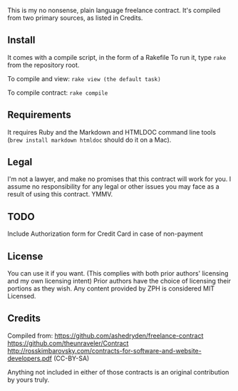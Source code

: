 This is my no nonsense, plain language freelance contract. It's compiled from two primary sources, as listed in Credits.


Install
-------
It comes with a compile script, in the form of a Rakefile
To run it, type `rake` from the repository root.

To compile and view:
`rake view (the default task)`

To compile contract:
`rake compile`

Requirements
------------
It requires Ruby and the Markdown and HTMLDOC command line tools (`brew install markdown htmldoc` should do it on a Mac).

Legal
-----
I'm not a lawyer, and make no promises that this contract will work for you.
I assume no responsibility for any legal or other issues you may face as
a result of using this contract. YMMV.

TODO
----
Include Authorization form for Credit Card in case of non-payment

License
------
You can use it if you want.
(This complies with both prior authors' licensing and my own licensing intent)
Prior authors have the choice of licensing their portions as they wish.  Any content provided by ZPH is considered MIT Licensed.

Credits
------
Compiled from:
https://github.com/ashedryden/freelance-contract
https://github.com/theunraveler/Contract
http://rosskimbarovsky.com/contracts-for-software-and-website-developers.pdf (CC-BY-SA)

Anything not included in either of those contracts is an original contribution by yours truly.

